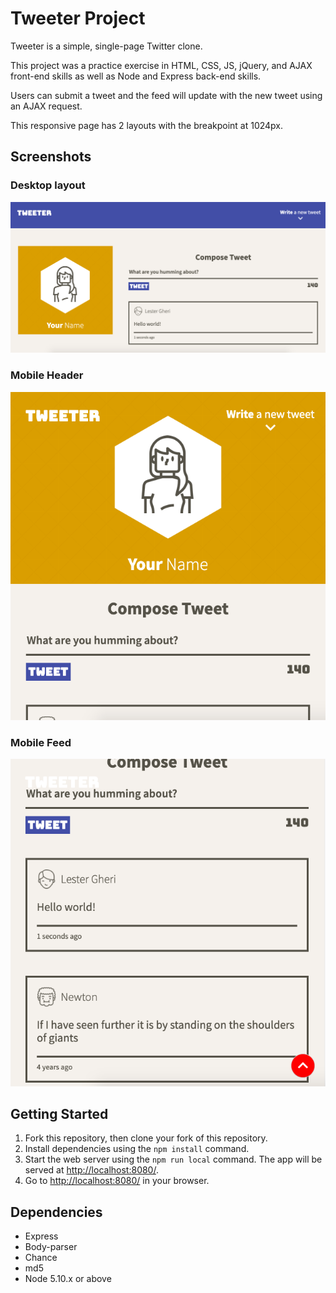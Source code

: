# Tweeter Project

Tweeter is a simple, single-page Twitter clone.

This project was a practice exercise in HTML, CSS, JS, jQuery, and AJAX front-end skills as well as Node and Express back-end skills.

Users can submit a tweet and the feed will update with the new tweet using an AJAX request.

This responsive page has 2 layouts with the breakpoint at 1024px.

## Screenshots

### Desktop layout

!["desktop layout"](https://github.com/dexterchan94/tweeter/blob/master/docs/desktop-header.png?raw=true)


### Mobile Header

!["mobile header"](https://github.com/dexterchan94/tweeter/blob/master/docs/mobile-header.png?raw=true)


### Mobile Feed

!["mobile feed"](https://github.com/dexterchan94/tweeter/blob/master/docs/mobile-feed.png?raw=true)

## Getting Started

1. Fork this repository, then clone your fork of this repository.
2. Install dependencies using the `npm install` command.
3. Start the web server using the `npm run local` command. The app will be served at <http://localhost:8080/>.
4. Go to <http://localhost:8080/> in your browser.

## Dependencies

- Express
- Body-parser
- Chance
- md5
- Node 5.10.x or above
